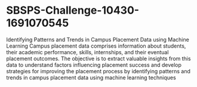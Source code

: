 # SBSPS-Challenge-10430-1691070545
Identifying Patterns and Trends in Campus Placement Data using Machine Learning
Campus placement data comprises information about students, their academic performance, skills, internships, 
and their eventual placement outcomes. The objective is to extract valuable insights from this data to understand
factors influencing placement success and develop strategies for improving the placement process by identifying 
patterns and trends in campus placement data using machine learning techniques

